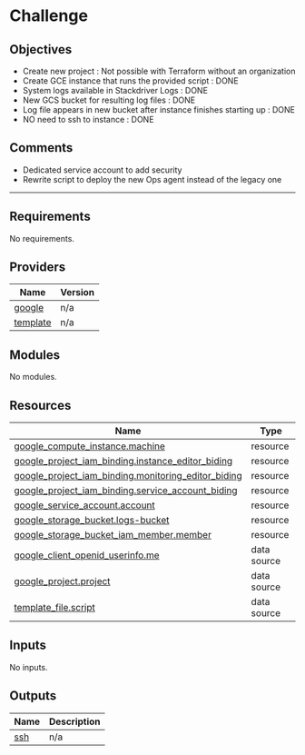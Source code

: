 # Challenge

## Objectives
 * Create new project : Not possible with Terraform without an organization
 * Create GCE instance that runs the provided script : DONE
 * System logs available in Stackdriver Logs : DONE
 * New GCS bucket for resulting log files : DONE
 * Log file appears in new bucket after instance finishes starting up : DONE
 * NO need to ssh to instance : DONE

 ## Comments

 * Dedicated service account to add security
 * Rewrite script to deploy the new Ops agent instead of the legacy one
-----------------------------------------------------------

## Requirements

No requirements.

## Providers

| Name | Version |
|------|---------|
| <a name="provider_google"></a> [google](#provider\_google) | n/a |
| <a name="provider_template"></a> [template](#provider\_template) | n/a |

## Modules

No modules.

## Resources

| Name | Type |
|------|------|
| [google_compute_instance.machine](https://registry.terraform.io/providers/hashicorp/google/latest/docs/resources/compute_instance) | resource |
| [google_project_iam_binding.instance_editor_biding](https://registry.terraform.io/providers/hashicorp/google/latest/docs/resources/project_iam_binding) | resource |
| [google_project_iam_binding.monitoring_editor_biding](https://registry.terraform.io/providers/hashicorp/google/latest/docs/resources/project_iam_binding) | resource |
| [google_project_iam_binding.service_account_biding](https://registry.terraform.io/providers/hashicorp/google/latest/docs/resources/project_iam_binding) | resource |
| [google_service_account.account](https://registry.terraform.io/providers/hashicorp/google/latest/docs/resources/service_account) | resource |
| [google_storage_bucket.logs-bucket](https://registry.terraform.io/providers/hashicorp/google/latest/docs/resources/storage_bucket) | resource |
| [google_storage_bucket_iam_member.member](https://registry.terraform.io/providers/hashicorp/google/latest/docs/resources/storage_bucket_iam_member) | resource |
| [google_client_openid_userinfo.me](https://registry.terraform.io/providers/hashicorp/google/latest/docs/data-sources/client_openid_userinfo) | data source |
| [google_project.project](https://registry.terraform.io/providers/hashicorp/google/latest/docs/data-sources/project) | data source |
| [template_file.script](https://registry.terraform.io/providers/hashicorp/template/latest/docs/data-sources/file) | data source |

## Inputs

No inputs.

## Outputs

| Name | Description |
|------|-------------|
| <a name="output_ssh"></a> [ssh](#output\_ssh) | n/a |
